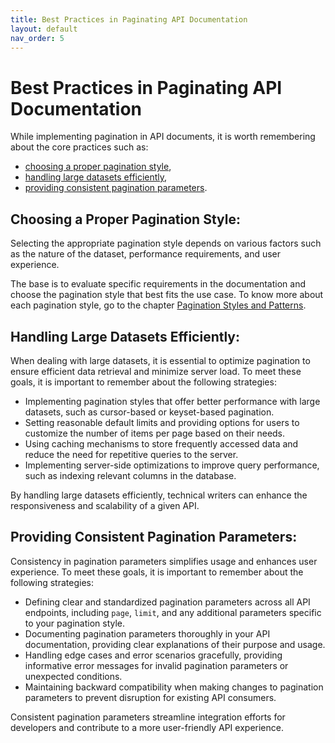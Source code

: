 ```yaml
---
title: Best Practices in Paginating API Documentation
layout: default
nav_order: 5
---
```


# Best Practices in Paginating API Documentation

While implementing pagination in API documents, it is worth remembering about the core practices such as:
- [choosing a proper pagination style](#Choosing-a-Proper-Pagination-Style),
- [handling large datasets efficiently](#Handling-Large_Datasets),
- [providing consistent pagination parameters](#Providing-Consistent-Pagination-Parameters).

<a id="Choosing-a-Proper-Pagination-Style"></a>
## Choosing a Proper Pagination Style:

Selecting the appropriate pagination style depends on various factors such as the nature of the dataset, performance requirements, and user experience. 

The base is to evaluate specific requirements in the documentation and choose the pagination style that best fits the use case. To know more about each pagination style, go to the chapter [Pagination Styles and Patterns](Pagination_Styles_and_Patterns).

<a id="Handling-Large_Datasets"></a>
## Handling Large Datasets Efficiently:

When dealing with large datasets, it is essential to optimize pagination to ensure efficient data retrieval and minimize server load. To meet these goals, it is important to remember about the following strategies:

- Implementing pagination styles that offer better performance with large datasets, such as cursor-based or keyset-based pagination.
- Setting reasonable default limits and providing options for users to customize the number of items per page based on their needs.
- Using caching mechanisms to store frequently accessed data and reduce the need for repetitive queries to the server.
- Implementing server-side optimizations to improve query performance, such as indexing relevant columns in the database.

By handling large datasets efficiently, technical writers can enhance the responsiveness and scalability of a given API.

<a id="Providing-Consistent-Pagination-Parameters"></a>
## Providing Consistent Pagination Parameters:

Consistency in pagination parameters simplifies usage and enhances user experience. To meet these goals, it is important to remember about the following strategies:

- Defining clear and standardized pagination parameters across all API endpoints, including `page`, `limit`, and any additional parameters specific to your pagination style.
- Documenting pagination parameters thoroughly in your API documentation, providing clear explanations of their purpose and usage.
- Handling edge cases and error scenarios gracefully, providing informative error messages for invalid pagination parameters or unexpected conditions.
- Maintaining backward compatibility when making changes to pagination parameters to prevent disruption for existing API consumers.

Consistent pagination parameters streamline integration efforts for developers and contribute to a more user-friendly API experience.

